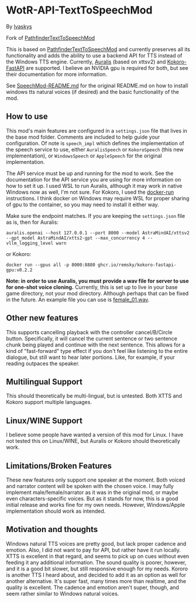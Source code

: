 # WotR-API-TextToSpeechMod
By [lvaskys](https://github.com/lvaskys)

Fork of [PathfinderTextToSpeechMod](https://github.com/Osmodium/PathfinderTextToSpeechMod)

This is based on [PathfinderTextToSpeechMod](https://github.com/Osmodium/PathfinderTextToSpeechMod) and currently preserves all its functionality and adds the ability to use a backend API for TTS instead of the Windows TTS engine. Currently, [Auralis](https://github.com/astramind-ai/Auralis) (based on xttsv2) and [Kokoro-FastAPI](https://github.com/remsky/Kokoro-FastAPI) are supported. I believe an NVIDIA gpu is required for both, but see their documentation for more information.

See [SpeechMod-README.md](SpeechMod-README.md) for the original README.md on how to install windows tts natural voices (if desired) and the basic functionality of the mod.

## How to use

This mod's main features are configured in a `settings.json` file that lives in the base mod folder. Comments are included to help guide your configuration. Of note is `speech_impl` which defines the implementation of the speech service to use, either `AuralisSpeech` or `KokoroSpeech` (this new implementation), or `WindowsSpeech` or `AppleSpeech` for the original implementation.

The API service must be up and running for the mod to work. See the documentation for the API service you are using for more information on how to set it up. I used WSL to run Auralis, although it may work in native Windows now as well, I'm not sure. For Kokoro, I used the [docker-run](https://github.com/remsky/Kokoro-FastAPI?tab=readme-ov-file#get-started) instructions. I think docker on Windows may require WSL for proper sharing of gpu to the container, so you may need to install it either way.

Make sure the endpoint matches. If you are keeping the `settings.json` file as is, then for Auralis:
```
auralis.openai --host 127.0.0.1 --port 8000 --model AstraMindAI/xttsv2 --gpt_model AstraMindAI/xtts2-gpt --max_concurrency 4 --vllm_logging_level warn
```
or Kokoro:
```
docker run --gpus all -p 8000:8880 ghcr.io/remsky/kokoro-fastapi-gpu:v0.2.2
```

**Note: in order to use Auralis, you must provide a wav file for server to use for one-shot voice cloning.** Currently, this is set up to live in your base game directory, not your mod directory. Although perhaps that can be fixed in the future. An example file you can use is [female_01.wav](samples/female_01.wav).

## Other new features
This supports cancelling playback with the controller cancel/B/Circle button. Specifically, it will cancel the current sentence or two sentence chunk being played and continue with the next sentence. This allows for a kind of "fast-forward" type effect if you don't feel like listening to the entire dialogue, but still want to hear later portions. Like, for example, if your reading outpaces the speaker.

## Multilingual Support
This should theoretically be multi-lingual, but is untested. Both XTTS and Kokoro support multiple languages.

## Linux/WINE Support
I believe some people have wanted a version of this mod for Linux. I have not tested this on Linux/WINE, but Auralis or Kokoro should theoretically work.

## Limitations/Broken Features
These new features only support one speaker at the moment. Both voiced and narrator content will be spoken with the chosen voice. I may fully implement male/female/narrator as it was in the original mod, or maybe even characters-specific voices. But as it stands for now, this is a good initial release and works fine for my own needs. However, Windows/Apple implementation should work as intended.

## Motivation and thoughts
Windows natural TTS voices are pretty good, but lack proper cadence and emotion. Also, I did not want to pay for API, but rather have it run locally. XTTS is excellent in that regard, and seems to pick up on cues without even feeding it any additional information. The sound quality is poorer, however, and it is a good bit slower, but still responsive enough for my needs. Kororo is another TTS I heard about, and decided to add it as an option as well for another alternative. It's super fast, many times more than realtime, and the quality is excellent. The cadence and emotion aren't super, though, and seem rather similar to Windows natural voices.